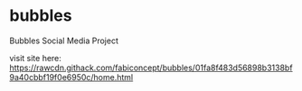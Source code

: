 # bubbles
Bubbles Social Media Project


visit site here:
https://rawcdn.githack.com/fabiconcept/bubbles/01fa8f483d56898b3138bf9a40cbbf19f0e6950c/home.html
